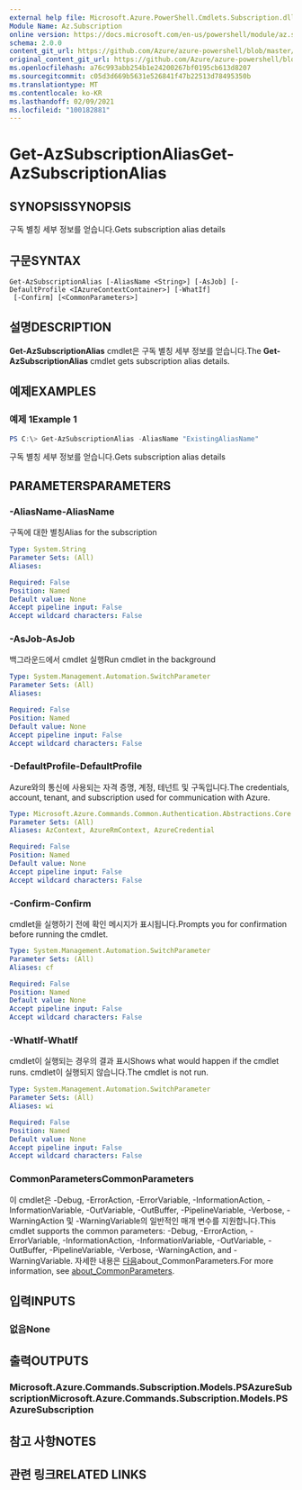 ```yaml
---
external help file: Microsoft.Azure.PowerShell.Cmdlets.Subscription.dll-Help.xml
Module Name: Az.Subscription
online version: https://docs.microsoft.com/en-us/powershell/module/az.subscription/get-azsubscriptionalias
schema: 2.0.0
content_git_url: https://github.com/Azure/azure-powershell/blob/master/src/Subscription/Subscription/help/Get-AzSubscriptionAlias.md
original_content_git_url: https://github.com/Azure/azure-powershell/blob/master/src/Subscription/Subscription/help/Get-AzSubscriptionAlias.md
ms.openlocfilehash: a76c993abb254b1e24200267bf0195cb613d8207
ms.sourcegitcommit: c05d3d669b5631e526841f47b22513d78495350b
ms.translationtype: MT
ms.contentlocale: ko-KR
ms.lasthandoff: 02/09/2021
ms.locfileid: "100182881"
---
```

# <span data-ttu-id="f8ed3-101">Get-AzSubscriptionAlias</span><span class="sxs-lookup"><span data-stu-id="f8ed3-101">Get-AzSubscriptionAlias</span></span>

## <span data-ttu-id="f8ed3-102">SYNOPSIS</span><span class="sxs-lookup"><span data-stu-id="f8ed3-102">SYNOPSIS</span></span>
<span data-ttu-id="f8ed3-103">구독 별칭 세부 정보를 얻습니다.</span><span class="sxs-lookup"><span data-stu-id="f8ed3-103">Gets subscription alias details</span></span>

## <span data-ttu-id="f8ed3-104">구문</span><span class="sxs-lookup"><span data-stu-id="f8ed3-104">SYNTAX</span></span>

```
Get-AzSubscriptionAlias [-AliasName <String>] [-AsJob] [-DefaultProfile <IAzureContextContainer>] [-WhatIf]
 [-Confirm] [<CommonParameters>]
```

## <span data-ttu-id="f8ed3-105">설명</span><span class="sxs-lookup"><span data-stu-id="f8ed3-105">DESCRIPTION</span></span>
<span data-ttu-id="f8ed3-106">**Get-AzSubscriptionAlias** cmdlet은 구독 별칭 세부 정보를 얻습니다.</span><span class="sxs-lookup"><span data-stu-id="f8ed3-106">The **Get-AzSubscriptionAlias** cmdlet gets subscription alias details.</span></span>

## <span data-ttu-id="f8ed3-107">예제</span><span class="sxs-lookup"><span data-stu-id="f8ed3-107">EXAMPLES</span></span>

### <span data-ttu-id="f8ed3-108">예제 1</span><span class="sxs-lookup"><span data-stu-id="f8ed3-108">Example 1</span></span>
```powershell
PS C:\> Get-AzSubscriptionAlias -AliasName "ExistingAliasName"
```

<span data-ttu-id="f8ed3-109">구독 별칭 세부 정보를 얻습니다.</span><span class="sxs-lookup"><span data-stu-id="f8ed3-109">Gets subscription alias details</span></span>

## <span data-ttu-id="f8ed3-110">PARAMETERS</span><span class="sxs-lookup"><span data-stu-id="f8ed3-110">PARAMETERS</span></span>

### <span data-ttu-id="f8ed3-111">-AliasName</span><span class="sxs-lookup"><span data-stu-id="f8ed3-111">-AliasName</span></span>
<span data-ttu-id="f8ed3-112">구독에 대한 별칭</span><span class="sxs-lookup"><span data-stu-id="f8ed3-112">Alias for the subscription</span></span>

```yaml
Type: System.String
Parameter Sets: (All)
Aliases:

Required: False
Position: Named
Default value: None
Accept pipeline input: False
Accept wildcard characters: False
```

### <span data-ttu-id="f8ed3-113">-AsJob</span><span class="sxs-lookup"><span data-stu-id="f8ed3-113">-AsJob</span></span>
<span data-ttu-id="f8ed3-114">백그라운드에서 cmdlet 실행</span><span class="sxs-lookup"><span data-stu-id="f8ed3-114">Run cmdlet in the background</span></span>

```yaml
Type: System.Management.Automation.SwitchParameter
Parameter Sets: (All)
Aliases:

Required: False
Position: Named
Default value: None
Accept pipeline input: False
Accept wildcard characters: False
```

### <span data-ttu-id="f8ed3-115">-DefaultProfile</span><span class="sxs-lookup"><span data-stu-id="f8ed3-115">-DefaultProfile</span></span>
<span data-ttu-id="f8ed3-116">Azure와의 통신에 사용되는 자격 증명, 계정, 테넌트 및 구독입니다.</span><span class="sxs-lookup"><span data-stu-id="f8ed3-116">The credentials, account, tenant, and subscription used for communication with Azure.</span></span>

```yaml
Type: Microsoft.Azure.Commands.Common.Authentication.Abstractions.Core.IAzureContextContainer
Parameter Sets: (All)
Aliases: AzContext, AzureRmContext, AzureCredential

Required: False
Position: Named
Default value: None
Accept pipeline input: False
Accept wildcard characters: False
```

### <span data-ttu-id="f8ed3-117">-Confirm</span><span class="sxs-lookup"><span data-stu-id="f8ed3-117">-Confirm</span></span>
<span data-ttu-id="f8ed3-118">cmdlet을 실행하기 전에 확인 메시지가 표시됩니다.</span><span class="sxs-lookup"><span data-stu-id="f8ed3-118">Prompts you for confirmation before running the cmdlet.</span></span>

```yaml
Type: System.Management.Automation.SwitchParameter
Parameter Sets: (All)
Aliases: cf

Required: False
Position: Named
Default value: None
Accept pipeline input: False
Accept wildcard characters: False
```

### <span data-ttu-id="f8ed3-119">-WhatIf</span><span class="sxs-lookup"><span data-stu-id="f8ed3-119">-WhatIf</span></span>
<span data-ttu-id="f8ed3-120">cmdlet이 실행되는 경우의 결과 표시</span><span class="sxs-lookup"><span data-stu-id="f8ed3-120">Shows what would happen if the cmdlet runs.</span></span>
<span data-ttu-id="f8ed3-121">cmdlet이 실행되지 않습니다.</span><span class="sxs-lookup"><span data-stu-id="f8ed3-121">The cmdlet is not run.</span></span>

```yaml
Type: System.Management.Automation.SwitchParameter
Parameter Sets: (All)
Aliases: wi

Required: False
Position: Named
Default value: None
Accept pipeline input: False
Accept wildcard characters: False
```

### <span data-ttu-id="f8ed3-122">CommonParameters</span><span class="sxs-lookup"><span data-stu-id="f8ed3-122">CommonParameters</span></span>
<span data-ttu-id="f8ed3-123">이 cmdlet은 -Debug, -ErrorAction, -ErrorVariable, -InformationAction, -InformationVariable, -OutVariable, -OutBuffer, -PipelineVariable, -Verbose, -WarningAction 및 -WarningVariable의 일반적인 매개 변수를 지원합니다.</span><span class="sxs-lookup"><span data-stu-id="f8ed3-123">This cmdlet supports the common parameters: -Debug, -ErrorAction, -ErrorVariable, -InformationAction, -InformationVariable, -OutVariable, -OutBuffer, -PipelineVariable, -Verbose, -WarningAction, and -WarningVariable.</span></span> <span data-ttu-id="f8ed3-124">자세한 내용은 [다음](http://go.microsoft.com/fwlink/?LinkID=113216)about_CommonParameters.</span><span class="sxs-lookup"><span data-stu-id="f8ed3-124">For more information, see [about_CommonParameters](http://go.microsoft.com/fwlink/?LinkID=113216).</span></span>

## <span data-ttu-id="f8ed3-125">입력</span><span class="sxs-lookup"><span data-stu-id="f8ed3-125">INPUTS</span></span>

### <span data-ttu-id="f8ed3-126">없음</span><span class="sxs-lookup"><span data-stu-id="f8ed3-126">None</span></span>

## <span data-ttu-id="f8ed3-127">출력</span><span class="sxs-lookup"><span data-stu-id="f8ed3-127">OUTPUTS</span></span>

### <span data-ttu-id="f8ed3-128">Microsoft.Azure.Commands.Subscription.Models.PSAzureSubscription</span><span class="sxs-lookup"><span data-stu-id="f8ed3-128">Microsoft.Azure.Commands.Subscription.Models.PSAzureSubscription</span></span>

## <span data-ttu-id="f8ed3-129">참고 사항</span><span class="sxs-lookup"><span data-stu-id="f8ed3-129">NOTES</span></span>

## <span data-ttu-id="f8ed3-130">관련 링크</span><span class="sxs-lookup"><span data-stu-id="f8ed3-130">RELATED LINKS</span></span>
